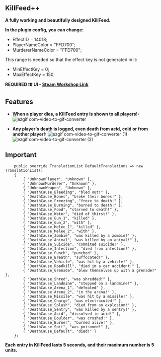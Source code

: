 ## KillFeed++

**A fully working and beautifully designed KillFeed.**

**In the plugin config, you can change:**
- EffectID = 14018;
- PlayerNameColor = "FFD700";
- MurdererNameColor = "FFD700";
  
This range is needed so that the effect key is not generated in it:
- MinEffectKey = 0;
- MaxEffectKey = 150;

**REQUIRED ❗❗❗**
**UI - [Steam Workshop Link](https://steamcommunity.com/sharedfiles/filedetails/?id=3276043866)**

## Features

- **When a player dies, a KillFeed entry is shown to all players!:**
![ezgif com-video-to-gif-converter](https://github.com/Syetag/oldwarKillFeed/assets/109528894/935a0b7b-6016-4238-a410-9521efab3ec9)

- **Any player's death is logged, even death from acid, cold or from another player!:**
![ezgif com-video-to-gif-converter (1)](https://github.com/Syetag/oldwarKillFeed/assets/109528894/5258f8c8-e41f-4fa7-a611-5be18027b54f)
![ezgif com-video-to-gif-converter (2)](https://github.com/Syetag/oldwarKillFeed/assets/109528894/5fa31f2b-9c0d-4021-bacb-d59e62cfea26)


## Important
        public override TranslationList DefaultTranslations => new TranslationList()
        {
            { "UnknownPlayer", "Unknown" },
            { "UnknownMurderer", "Unknown" },
            { "UnknownWeapon", "Unknown" },
            { "DeathCause_Bleeding", "bled out!" },
            { "DeathCause_Bones", "broke their bones!" },
            { "DeathCause_Freezing", "froze to death!" },
            { "DeathCause_Burning", "burned to death!" },
            { "DeathCause_Food", "starved to death!" },
            { "DeathCause_Water", "died of thirst!" },
            { "DeathCause_Gun_1", "killed" },
            { "DeathCause_Gun_2", "with" },
            { "DeathCause_Melee_1", "killed" },
            { "DeathCause_Melee_2", "with" },
            { "DeathCause_Zombie", "was killed by a zombie!" },
            { "DeathCause_Animal", "was killed by an animal!" },
            { "DeathCause_Suicide", "commited suicide!" },
            { "DeathCause_Infection", "died from infection!" },
            { "DeathCause_Punch", "punched" },
            { "DeathCause_Breath", "suffocated!" },
            { "DeathCause_Vehicle", "was hit by a vehicle!" },
            { "DeathCause_Roadkill", "died in a car accident!" },
            { "DeathCause_Grenade", "blew themselves up with a grenade!" },
            { "DeathCause_Shred", "was shredded!" },
            { "DeathCause_Landmine", "stepped on a landmine!" },
            { "DeathCause_Arena_1", "defeated" },
            { "DeathCause_Arena_2", "in the arena!" },
            { "DeathCause_Missile", "was hit by a missile!" },
            { "DeathCause_Charge", "was electrocuted!" },
            { "DeathCause_Splash", "died from an explosion!" },
            { "DeathCause_Sentry", "was killed by a sentry!" },
            { "DeathCause_Acid", "dissolved in acid!" },
            { "DeathCause_Boulder", "was crushed!" },
            { "DeathCause_Burner", "burned alive!" },
            { "DeathCause_Spit", "was poisoned!" },
            { "DeathCause_Default", "died!" }
        };

**Each entry in KillFeed lasts 5 seconds, and their maximum number is 5 units.**
